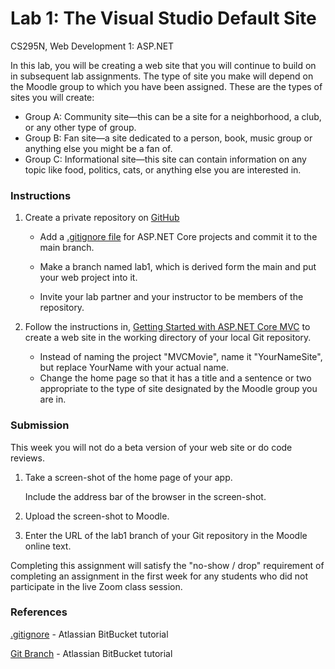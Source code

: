# Lab 1: The Visual Studio Default Site

CS295N, Web Development 1: ASP.NET

In this lab, you will be creating a web site that you will continue to build on in subsequent lab assignments. The type of site you make will depend on the Moodle group to which you have been assigned. These are the types of sites you will create:

- Group A: Community site&mdash;this can be a site for a neighborhood, a club, or any other type of group.
- Group B: Fan site&mdash;a site dedicated to a person, book, music group or anything else you might be a fan of.
- Group C: Informational site&mdash;this site can contain information on any topic like food, politics, cats, or anything else you are interested in.

### Instructions

1. Create a private repository on [GitHub](https://github.com/)

   - Add a [.gitignore file](https://www.toptal.com/developers/gitignore/api/aspnetcore) for ASP.NET Core projects and commit it to the main branch.
   - Make a branch named lab1, which is derived form the main and put your web project into it.
      

   - Invite your lab partner and your instructor to be members of the repository.

2. Follow the instructions in, [Getting Started with ASP.NET Core MVC](https://docs.microsoft.com/en-us/aspnet/core/tutorials/first-mvc-app/start-mvc?view=aspnetcore-3.1&tabs=visual-studio) to create a web site in the working directory of your local Git repository.

   -  Instead of naming the project "MVCMovie", name it "YourNameSite", but replace YourName with your actual name.
   - Change the home page so that it has a title and a sentence or two appropriate to the type of site designated by the Moodle group you are in.

### Submission

This week you will not do a beta version of your web site or do code reviews.

1. Take a screen-shot of the home page of your app. 

   Include the address bar of the browser in the screen-shot.

2. Upload the screen-shot to Moodle.

3. Enter the URL of the lab1 branch of your Git repository in the Moodle online text.

Completing this assignment will satisfy the "no-show / drop" requirement of completing an assignment in the first week for any students who did not participate in the live Zoom class session.



### References

[.gitignore](https://www.atlassian.com/git/tutorials/saving-changes/gitignore) - Atlassian BitBucket tutorial

[Git Branch](https://www.atlassian.com/git/tutorials/using-branches) - Atlassian BitBucket tutorial

